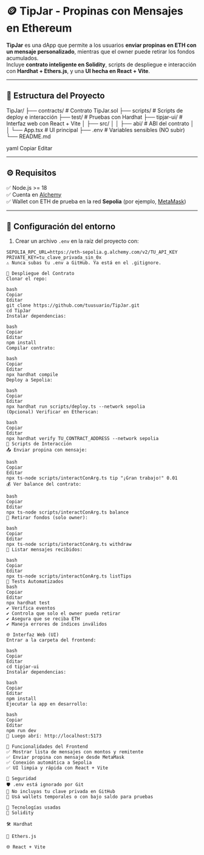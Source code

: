 # 🪙 TipJar - Propinas con Mensajes en Ethereum

**TipJar** es una dApp que permite a los usuarios **enviar propinas en ETH con un mensaje personalizado**, mientras que el owner puede retirar los fondos acumulados.  
Incluye **contrato inteligente en Solidity**, scripts de despliegue e interacción con **Hardhat + Ethers.js**, y una **UI hecha en React + Vite**.

---

## 📁 Estructura del Proyecto

TipJar/
├── contracts/ # Contrato TipJar.sol
├── scripts/ # Scripts de deploy e interacción
├── test/ # Pruebas con Hardhat
├── tipjar-ui/ # Interfaz web con React + Vite
│ ├── src/
│ │ ├── abi/ # ABI del contrato
│ │ └── App.tsx # UI principal
├── .env # Variables sensibles (NO subir)
└── README.md

yaml
Copiar
Editar

---

## ⚙️ Requisitos

✅ Node.js >= 18  
✅ Cuenta en [Alchemy](https://www.alchemy.com/)  
✅ Wallet con ETH de prueba en la red **Sepolia** (por ejemplo, [MetaMask](https://metamask.io/))

---

## 🔐 Configuración del entorno

1. Crear un archivo `.env` en la raíz del proyecto con:

```env
SEPOLIA_RPC_URL=https://eth-sepolia.g.alchemy.com/v2/TU_API_KEY
PRIVATE_KEY=tu_clave_privada_sin_0x
⚠️ Nunca subas tu .env a GitHub. Ya está en el .gitignore.

🚀 Despliegue del Contrato
Clonar el repo:

bash
Copiar
Editar
git clone https://github.com/tuusuario/TipJar.git
cd TipJar
Instalar dependencias:

bash
Copiar
Editar
npm install
Compilar contrato:

bash
Copiar
Editar
npx hardhat compile
Deploy a Sepolia:

bash
Copiar
Editar
npx hardhat run scripts/deploy.ts --network sepolia
(Opcional) Verificar en Etherscan:

bash
Copiar
Editar
npx hardhat verify TU_CONTRACT_ADDRESS --network sepolia
🔧 Scripts de Interacción
📤 Enviar propina con mensaje:

bash
Copiar
Editar
npx ts-node scripts/interactConArg.ts tip "¡Gran trabajo!" 0.01
💰 Ver balance del contrato:

bash
Copiar
Editar
npx ts-node scripts/interactConArg.ts balance
🏦 Retirar fondos (solo owner):

bash
Copiar
Editar
npx ts-node scripts/interactConArg.ts withdraw
📨 Listar mensajes recibidos:

bash
Copiar
Editar
npx ts-node scripts/interactConArg.ts listTips
🧪 Tests Automatizados
bash
Copiar
Editar
npx hardhat test
✔️ Verifica eventos
✔️ Controla que solo el owner pueda retirar
✔️ Asegura que se reciba ETH
✔️ Maneja errores de índices inválidos

🌐 Interfaz Web (UI)
Entrar a la carpeta del frontend:

bash
Copiar
Editar
cd tipjar-ui
Instalar dependencias:

bash
Copiar
Editar
npm install
Ejecutar la app en desarrollo:

bash
Copiar
Editar
npm run dev
🔗 Luego abrí: http://localhost:5173

🎨 Funcionalidades del Frontend
✅ Mostrar lista de mensajes con montos y remitente
✅ Enviar propina con mensaje desde MetaMask
✅ Conexión automática a Sepolia
✅ UI limpia y rápida con React + Vite

🔐 Seguridad
🛡️ .env está ignorado por Git
🚫 No incluyas tu clave privada en GitHub
🔑 Usá wallets temporales o con bajo saldo para pruebas

🧠 Tecnologías usadas
🧱 Solidity

🛠 Hardhat

🔌 Ethers.js

🌐 React + Vite



